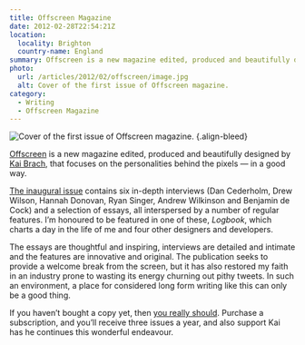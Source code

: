 ```yaml
---
title: Offscreen Magazine
date: 2012-02-28T22:54:21Z
location:
  locality: Brighton
  country-name: England
summary: Offscreen is a new magazine edited, produced and beautifully designed by Kai Brach, focusing on the personalities behind the pixels — in a good way.
photo:
  url: /articles/2012/02/offscreen/image.jpg
  alt: Cover of the first issue of Offscreen magazine.
category:
  - Writing
  - Offscreen Magazine
---
```

![Cover of the first issue of Offscreen magazine.](/image.jpg 'Cover of Issue No1. Photograph: [Kai Brach](https://www.flickr.com/photos/brakai295/6873407277/)')
{.align-bleed}

[Offscreen][1] is a new magazine edited, produced and beautifully designed by [Kai Brach][2], that focuses on the personalities behind the pixels — in a good way.

[The inaugural issue][3] contains six in-depth interviews (Dan Cederholm, Drew Wilson, Hannah Donovan, Ryan Singer, Andrew Wilkinson and Benjamin de Cock) and a selection of essays, all interspersed by a number of regular features. I’m honoured to be featured in one of these, <cite>Logbook</cite>, which charts a day in the life of me and four other designers and developers.

The essays are thoughtful and inspiring, interviews are detailed and intimate and the features are innovative and original. The publication seeks to provide a welcome break from the screen, but it has also restored my faith in an industry prone to wasting its energy churning out pithy tweets. In such an environment, a place for considered long form writing like this can only be a good thing.

If you haven’t bought a copy yet, then [you really should][1]. Purchase a subscription, and you’ll receive three issues a year, and also support Kai has he continues this wonderful endeavour.

[1]: http://www.offscreenmag.com/
[2]: http://brizk.com/
[3]: http://www.offscreenmag.com/issue1/
